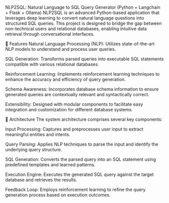 NLP2SQL: Natural Language to SQL Query Generator (Python + Langchain + Flask + Ollama)
NLP2SQL is an advanced Python-based application that leverages deep learning to convert natural language questions into structured SQL queries. This project is designed to bridge the gap between non-technical users and relational databases, enabling intuitive data retrieval through conversational interfaces.

🚀 Features
Natural Language Processing (NLP): Utilizes state-of-the-art NLP models to understand and process user queries.

SQL Generation: Transforms parsed queries into executable SQL statements compatible with various relational databases.

Reinforcement Learning: Implements reinforcement learning techniques to enhance the accuracy and efficiency of query generation.

Schema Awareness: Incorporates database schema information to ensure generated queries are contextually relevant and syntactically correct.

Extensibility: Designed with modular components to facilitate easy integration and customization for different database systems.

🧱 Architecture
The system architecture comprises several key components:

Input Processing: Captures and preprocesses user input to extract meaningful entities and intents.

Query Parsing: Applies NLP techniques to parse the input and identify the underlying query structure.

SQL Generation: Converts the parsed query into an SQL statement using predefined templates and learned patterns.

Execution Engine: Executes the generated SQL query against the target database and retrieves the results.

Feedback Loop: Employs reinforcement learning to refine the query generation process based on execution outcomes.
